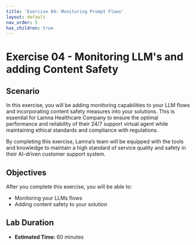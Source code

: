 ```yaml
---
title: 'Exercise 04: Monitoring Prompt Flows'
layout: default
nav_order: 5
has_children: true
---
```


# Exercise 04 - Monitoring LLM's and adding Content Safety

##  Scenario

In this exercise, you will be adding monitoring capabilities to your LLM flows and incorporating content safety measures into your solutions. This is essential for Lamna Healthcare Company to ensure the optimal performance and reliability of their 24/7 support virtual agent while maintaining ethical standards and compliance with regulations.

By completing this exercise, Lamna’s team will be equipped with the tools and knowledge to maintain a high standard of service quality and safety in their AI-driven customer support system.

## Objectives

After you complete this exercise, you will be able to:

* Monitoring your LLMs flows
* Adding content safety to your solution

## Lab Duration

* **Estimated Time:** 60 minutes
